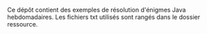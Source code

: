 Ce dépôt contient des exemples de résolution d'énigmes Java hebdomadaires.
Les fichiers txt utilisés sont rangés dans le dossier ressource.
